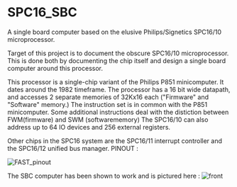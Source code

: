 # SPC16_SBC
A single board computer based on the elusive Philips/Signetics SPC16/10 microprocessor.

Target of this project is to document the obscure SPC16/10 microprocessor.
This is done both by documenting the chip itself and design a single board computer around this processor.

This processor is a single-chip variant of the Philips P851 minicomputer. 
It dates around the 1982 timeframe.
The processor has a 16 bit wide datapath, and accesses 2 separate memories of 32Kx16 each ("Firmware" and "Software" memory.)
The instruction set is in common with the P851 minicomputer. 
Some additional instructions deal with the distiction between FWM(firmware) and SWM (softwarememory)
The SPC16/10 can also address up to 64 IO devices and 256 external registers. 

Other chips in the SPC16 system are the SPC16/11 interrupt controller and the SPC16/12 unified bus manager.
PINOUT :

![FAST_pinout](https://github.com/user-attachments/assets/b17f39b2-1407-43a2-ab6a-e7912ef892b7)




The SBC computer has been shown to work and is pictured here :
![front](https://github.com/user-attachments/assets/42818bc2-bb06-42cc-8cc9-f7295dcad3e4)



